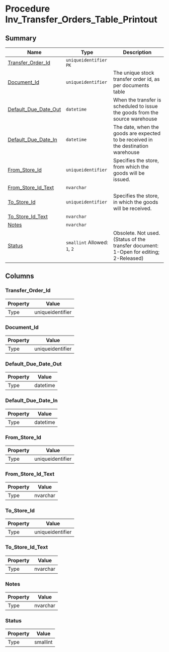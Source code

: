 # Procedure Inv_Transfer_Orders_Table_Printout


## Summary

| Name | Type | Description |
| - | - | --- |
|[Transfer_Order_Id](#transfer_order_id)|`uniqueidentifier` `PK`||
|[Document_Id](#document_id)|`uniqueidentifier` |The unique stock transfer order id, as per documents table|
|[Default_Due_Date_Out](#default_due_date_out)|`datetime` |When the transfer is scheduled to issue the goods from the source warehouse|
|[Default_Due_Date_In](#default_due_date_in)|`datetime` |The date, when the goods are expected to be received in the destination warehouse|
|[From_Store_Id](#from_store_id)|`uniqueidentifier` |Specifies the store, from which the goods will be issued.|
|[From_Store_Id_Text](#from_store_id_text)|`nvarchar` ||
|[To_Store_Id](#to_store_id)|`uniqueidentifier` |Specifies the store, in which the goods will be received.|
|[To_Store_Id_Text](#to_store_id_text)|`nvarchar` ||
|[Notes](#notes)|`nvarchar` ||
|[Status](#status)|`smallint` Allowed: `1`, `2`|Obsolete. Not used. (Status of the transfer document: 1-Open for editing; 2-Released)|

## Columns

### Transfer_Order_Id

| Property | Value |
| - | - |
|Type|uniqueidentifier|

### Document_Id

| Property | Value |
| - | - |
|Type|uniqueidentifier|

### Default_Due_Date_Out

| Property | Value |
| - | - |
|Type|datetime|

### Default_Due_Date_In

| Property | Value |
| - | - |
|Type|datetime|

### From_Store_Id

| Property | Value |
| - | - |
|Type|uniqueidentifier|

### From_Store_Id_Text

| Property | Value |
| - | - |
|Type|nvarchar|

### To_Store_Id

| Property | Value |
| - | - |
|Type|uniqueidentifier|

### To_Store_Id_Text

| Property | Value |
| - | - |
|Type|nvarchar|

### Notes

| Property | Value |
| - | - |
|Type|nvarchar|

### Status

| Property | Value |
| - | - |
|Type|smallint|


